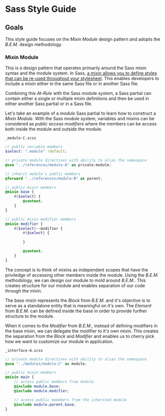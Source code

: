 # Sass Style Guide

## Goals
This style guide focuses on the *Mixin Module* design pattern and adopts the *B.E.M.* design methodology.

### Mixin Module
This is a design pattern that operates primarily around the Sass mixin syntax and the module system. In Sass, [a mixin allows you to define styles that can be re-used throughout your stylesheet](https://sass-lang.com/documentation/at-rules/mixin). This enables developers to include a mixin either in the same Sass file or in another Sass file.

Combining this *At-Rule* with the Sass module system, a Sass partial can contain either a single or multiple mixin definitions and then be used in either another Sass partial or in a Sass file.

Let's take an example of a *module* Sass partial to learn how to construct a *Mixin Module*. With the Sass module system, variables and mixins can be considered as *public access modifiers* where the members can be access both inside the module and outside the module.

`_module-C.scss`
```scss
// public variable members
$select: ".module" !default;

// private module directives with ability to alias the namespace
@use "../references/module-A" as private-module;

// inherit module's public members
@forward "../references/module-B" as parent;

// public mixin members
@mixin base {
    #{$select} {
        @content;
    }
}

// public mixin modifier members
@mixin modifier {
    #{$select}--modifier {
        #{$select} {
            
        }

        @content;
    }
}
```
The concept is to think of mixins as independent scopes that have the priviledge of accessing other members inside the module. Using the *B.E.M.* methodology, we can design our module to mold around *B.E.M.*. This creates structure for our module and enables separation of our code through the mixin. 

The *base mixin* represents the *Block* from *B.E.M.* and it's objective is to serve as a standalone entity that is meaningful on it's own. The *Element* from *B.E.M.* can be defined inside the base in order to provide further structure to the module.

When it comes to the *Modifier* from *B.E.M.*, instead of defining modifiers in the base mixin, we can delegate the modifier to it's own mixin. This creates the separation from the *Block* and *Modifier* and enables us to cherry pick how we want to customize our module in application. 

`_interface-A.scss`
```scss
// private module directives with ability to alias the namespace
@use "../modules/module-C" as module;

// public mixin members
@mixin main {
    // access public members from module
    @include module.base;
    @include module.modifier;

    // access public memebers from the inherited module
    @include module.parent.base;
}

```
